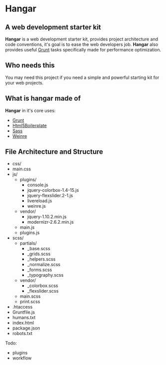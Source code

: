 # Hangar #
## A web development starter kit  ##

**Hangar** is a web development starter kit, provides project architecture and code conventions, it's goal is to ease the web developers job.
**Hangar** also provides useful [Grunt]("Gruntjs") tasks specifically made for performance optimization.

## Who needs this ##

You may need this project if you need a simple and powerful starting kit for your web projects.

## What is hangar made of ##
**Hangar** in it's core uses: 

- [Grunt](http://gruntjs.com/)
- [Html5Boilerplate](http://html5boilerplate.com/)
- [Sass](http://sass-lang.com/)
- [Weinre](http://people.apache.org/~pmuellr/weinre/docs/latest/)

## File Architecture and Structure ##
- css/
-	main.css
- js/
	- plugins/
 		- console.js
 		- jquery-colorbox-1.4-15.js
 		- jquery-flexslider.2-1.js
 		- livereload.js
 		- weinre.js
 	- vendor/
 	 	- jquery-1.10.2.min.js
 	 	- modernizr-2.6.2.min.js
 	- main.js
 	- plugins.js
- scss/
 	- partials/
 		- _base.scss
 		- _grids.scss
 		- _helpers.scss
 		- _normalize.scss
 		- _forms.scss
 		- _typography.scss
 	- vendor/
 		- _colorbox.scss
 		- _flexslider.scss
 	- main.scss
 	- print.scss
- .htaccess
- Gruntfile.js
- humans.txt
- index.html
- package.json
- robots.txt

Todo:

- plugins
- workflow